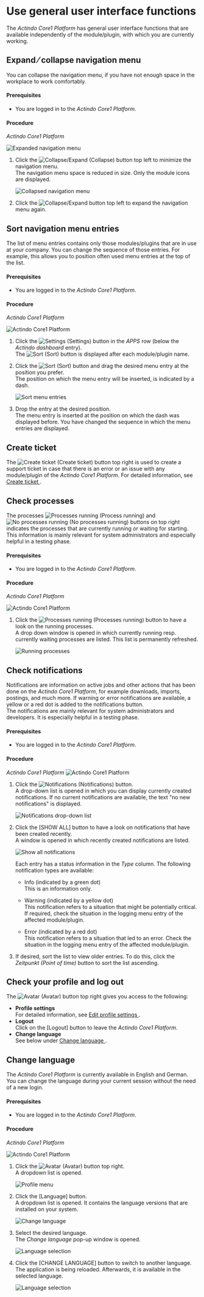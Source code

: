 # Use general user interface functions

The *Actindo Core1 Platform* has general user interface functions that are available independently of the module/plugin, with which you are currently working.


## Expand &frasl; collapse navigation menu
You can collapse the navigation menu, if you have not enough space in the workplace to work comfortably.

#### Prerequisites
- You are logged in to the *Actindo Core1 Platform*.

#### Procedure

*Actindo Core1 Platform*

![Expanded navigation menu](../../Assets/Screenshots/Core1Platform/UsingCore1/ExpandedNavBar.png "[Expanded navigation menu]")   

1. Click the ![Collapse/Expand](../../Assets/Icons/CollapseExpand02.png "[Collapse/Expand]") (Collapse) button top left to minimize the navigation menu.   
    The navigation menu space is reduced in size. Only the module icons are displayed.

    ![Collapsed navigation menu](../../Assets/Screenshots/Core1Platform/UsingCore1/CollapsedNavBar.png "[Collapsed navigation menu]")

2. Click the ![Collapse/Expand](../../Assets/Icons/CollapseExpand02.png "[Collapse/Expand]") button top left to expand the navigation menu again.

## Sort navigation menu entries
The list of menu entries contains only those modules/plugins that are in use at your company. You can change the sequence of those entries. For example, this allows you to position often used menu entries at the top of the list.   


 #### Prerequisites
- You are logged in to the *Actindo Core1 Platform*. 

#### Procedure
*Actindo Core1 Platform*

![Actindo Core1 Platform](../../Assets/Screenshots/Core1Platform/UsingCore1/Core1PlatformComplete.png "[Actindo Core1 Platform]")

1. Click the ![Settings](../../Assets/Icons/Settings03.png "[Settings]") (Settings) button in the *APPS* row (below the *Actindo dashboard* entry).   
    The ![Sort](../../Assets/Icons/Sort04.png "[Sort]") (Sort) button is displayed after each module/plugin name.  

2. Click the ![Sort](../../Assets/Icons/Sort04.png "[Sort]") (Sort) button and drag the desired menu entry at the position you prefer.   
    The position on which the menu entry will be inserted, is indicated by a dash. 

    ![Sort menu entries](../../Assets/Screenshots/Core1Platform/UsingCore1/SortApps.png "[Sort menu entries]")  

3. Drop the entry at the desired position.  
    The menu entry is inserted at the position on which the dash was displayed before. You have changed the sequence in which the menu entries are displayed.



## Create ticket 

The ![Create ticket](../../Assets/Icons/CreateTicket.png "[Create ticket]") (Create ticket) button top right is used to create a support ticket in case that there is an error or an issue with any module/plugin of the *Actindo Core1 Platform*. For detailed information, see [Create ticket ](../HelpAndSupport/01_CreateTicket.md "Create ticket").  



## Check processes

The processes ![Processes running](../../Assets/Icons/ProcessRun.png "[Processes running]") (Process running) and ![No processes running](../../Assets/Icons/ProcessNotrun.png "[No processes running]") (No processes running) buttons on top right indicates the processes that are currently running or waiting for starting. 
This information is mainly relevant for system administrators and especially helpful in a testing phase. 

#### Prerequisites
- You are logged in to the *Actindo Core1 Platform*.

#### Procedure

*Actindo Core1 Platform* 

![Actindo Core1 Platform](../../Assets/Screenshots/Core1Platform/Core1.png "[Actindo Core1 Platform]")

1. Click the ![Processes running](../../Assets/Icons/ProcessRun.png "[Processes running]") (Processes running) button to have a look on the running processes.   
    A drop down window is opened in which currently running resp. currently waiting processes are listed. This list is permanently refreshed.  

    ![Running processes](../../Assets/Screenshots/Core1Platform/UsingCore1/RunningProcesses.png "[Running processes]")



## Check notifications

Notifications are information on active jobs and other actions that has been done on the *Actindo Core1 Platform*, for example downloads, imports, postings, and much more.  If warning or error notifications are available, a yellow or a red dot is added to the notifications button.    
The notifications are mainly relevant for system administrators and developers. It is especially helpful in a testing phase.  

#### Prerequisites

- You are logged in to the *Actindo Core1 Platform*.

#### Procedure

*Actindo Core1 Platform* 
![Actindo Core1 Platform](../../Assets/Screenshots/Core1Platform/Core1.png "[Actindo Core1 Platform]")   

1. Click the ![Notifications](../../Assets/Icons/Notifications.png "[Notifications]") (Notifications) button.   
    A drop-down list is opened in which you can display currently created notifications. If no current notifications are available, the text "no new notifications" is displayed.   

   ![Notifications drop-down list](../../Assets/Screenshots/Core1Platform/UsingCore1/Notifications.png "[Notifications drop down list]]")
2. Click the [SHOW ALL] button to have a look on notifications that have been created recently.   
    A window is opened in which recently created notifications are listed. 

   ![Show all notifications](../../Assets/Screenshots/Core1Platform/UsingCore1/NotificationsShowAll.png "[Show all notifications]")   

    Each entry has a status information in the *Type* column. The following notification types are available:
    - Info (indicated by a green dot)   
        This is an information only.

    - Warning (indicated by a yellow dot)   
        This notification refers to a situation that might be potentially critical. If required, check the situation in the logging menu entry of the affected module/plugin.

   - Error (indicated by a red dot)   
        This notification refers to a situation that led to an error. Check the situation in the logging menu entry of the affected module/plugin.   

3. If desired, sort the list to view older entries. To do this, click the *Zeitpunkt (Point of time)* button to sort the list ascending.



## Check your profile and log out

The ![Avatar](../../Assets/Icons/Avatar.png "[Avatar]") (Avatar) button top right gives you access to the following:
- **Profile settings**   
    For detailed information, see [Edit profile settings ](./ "Edit profile settings").
- **Logout**    
    Click on the [Logout] button to leave the *Actindo Core1 Platform*.
- **Change language**   
    See below under [Change language ](./03_GeneralUIFunctions.md#change-language).



## Change language

The *Actindo Core1 Platform* is currently available in English and German. You can change the language during your current session without the need of a new login.

#### Prerequisites
- You are logged in to the *Actindo Core1 Platform*.

#### Procedure

*Actindo Core1 Platform*

![Actindo Core1 Platform](../../Assets/Screenshots/Core1Platform/Core1.png "[Actindo Core1 Platform]")

1. Click the ![Avatar](../../Assets/Icons/Avatar.png "[Avatar]") (Avatar) button top right.   
    A dropdown list is opened. 

    ![Profile menu](../../Assets/Screenshots/Core1Platform/UsingCore1/ProfileMenu.png "[Profile menu]")


2. Click the [Language] button.  
    A dropdown list is opened. It contains the language versions that are installed on your system.  
     
   ![Change language](../../Assets/Screenshots/Core1Platform/UsingCore1/ProfileLanguage.png "[Change language]")

3. Select the desired language.   
    The *Change language* pop-up window is opened.

     ![Language selection](../../Assets/Screenshots/Core1Platform/UsingCore1/ChangeLanguage.png "[Language selection]")

4. Click the [CHANGE LANGUAGE] button to switch to another language.  
    The application is being reloaded. Afterwards, it is available in the selected language.

    ![Language selection](../../Assets/Screenshots/Core1Platform/UsingCore1/ChangeLanguageInitialize.png "[Language selection]")